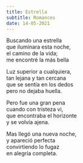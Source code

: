 ```yaml
---
title: Estrella
subtitle: Romances
date: 14-05-2021
---
```


Buscando una estrella  
que iluminara esta noche,  
el camino de la vida;  
me encontré la más bella

Luz superior a cualquiera,  
tan lejana y tan cercana  
que se sentía en los dedos  
pero no dejaba huella.

Pero fue una gran pena  
cuando con tristeza vi,  
que encontraba el horizonte  
y se volvía ajena.

Mas llegó una nueva noche,  
y apareció perfecta  
convirtiendo lo fugaz  
en alegría completa.
